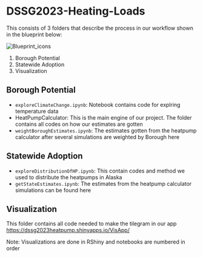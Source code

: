 # DSSG2023-Heating-Loads
This consists of 3 folders that describe the process in our workflow shown in the blueprint below:

![Blueprint_icons](https://github.com/uwescience/DSSG2023-Heating-Loads/assets/64672391/a5a55dc5-033e-4986-bfdc-a68e63196c9f)

1. Borough Potential
2. Statewide Adoption
3. Visualization

## Borough Potential
* `exploreClimateChange.ipynb`: Notebook contains code for explring temperature data
* HeatPumpCalculator: This is the main engine of our project. The folder contains all codes on how our estimates are gotten
* `weightBoroughEstimates.ipynb`: The estimates gotten from the heatpump calculator after several simulations are weighted by Borough here

## Statewide Adoption
* `exploreDistributionOfHP.ipynb`: This contain codes and method we used to distribute the heatpumps in Alaska
* `getStateEstimates.ipynb`: The estimates from the heatpump calculator simulations can be found here

## Visualization  
This folder contains all code needed to make the tilegram in our app https://dssg2023heatpump.shinyapps.io/VisApp/

Note: Visualizations are done in RShiny and notebooks are numbered in order
